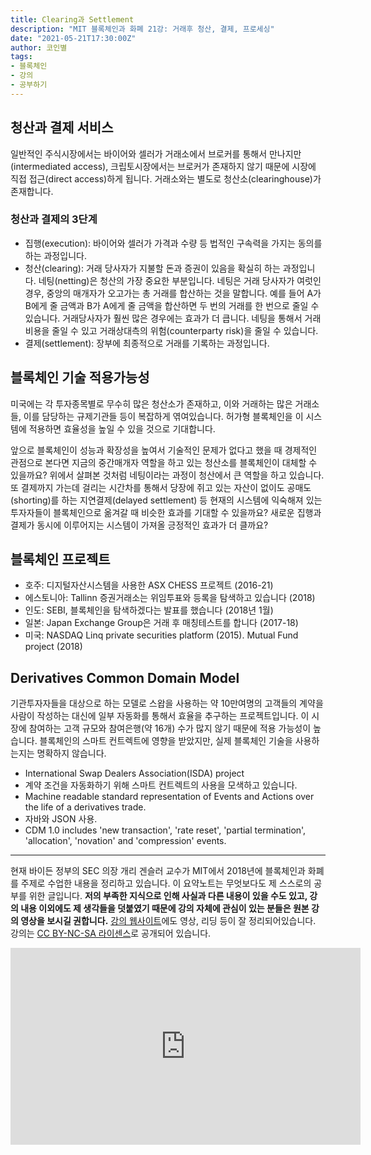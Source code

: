 ```yaml
---
title: Clearing과 Settlement
description: "MIT 블록체인과 화폐 21강: 거래후 청산, 결제, 프로세싱"
date: "2021-05-21T17:30:00Z"
author: 코인별
tags: 
- 블록체인
- 강의
- 공부하기
---
```


## 청산과 결제 서비스
일반적인 주식시장에서는 바이어와 셀러가 거래소에서 브로커를 통해서 만나지만(intermediated access), 크립토시장에서는 브로커가 존재하지 않기 때문에 시장에 직접 접근(direct access)하게 됩니다. 거래소와는 별도로 청산소(clearinghouse)가 존재합니다.

### 청산과 결제의 3단계
- 집행(execution): 바이어와 셀러가 가격과 수량 등 법적인 구속력을 가지는 동의를 하는 과정입니다.
- 청산(clearing): 거래 당사자가 지불할 돈과 증권이 있음을 확실히 하는 과정입니다. 네팅(netting)은 청산의 가장 중요한 부분입니다. 네팅은 거래 당사자가 여럿인 경우, 중앙의 매개자가 오고가는 총 거래를 합산하는 것을 말합니다. 예를 들어 A가 B에게 줄 금액과 B가 A에게 줄 금액을 합산하면 두 번의 거래를 한 번으로 줄일 수 있습니다. 거래당사자가 훨씬 많은 경우에는 효과가 더 큽니다. 네팅을 통해서 거래비용을 줄일 수 있고 거래상대측의 위험(counterparty risk)을 줄일 수 있습니다.
- 결제(settlement): 장부에 최종적으로 거래를 기록하는 과정입니다. 

## 블록체인 기술 적용가능성
미국에는 각 투자종목별로 무수히 많은 청산소가 존재하고, 이와 거래하는 많은 거래소들, 이를 담당하는 규제기관들 등이 복잡하게 엮여있습니다. 허가형 블록체인을 이 시스템에 적용하면 효율성을 높일 수 있을 것으로 기대합니다.

앞으로 블록체인이 성능과 확장성을 높여서 기술적인 문제가 없다고 했을 때 경제적인 관점으로 본다면 지금의 중간매개자 역할을 하고 있는 청산소를 블록체인이 대체할 수 있을까요? 위에서 살펴본 것처럼 네팅이라는 과정이 청산에서 큰 역할을 하고 있습니다. 또 결제까지 가는데 걸리는 시간차를 통해서 당장에 쥐고 있는 자산이 없이도 공매도(shorting)를 하는 지연결제(delayed settlement) 등 현재의 시스템에 익숙해져 있는 투자자들이 블록체인으로 옮겨갈 때 비슷한 효과를 기대할 수 있을까요? 새로운 집행과 결제가 동시에 이루어지는 시스템이 가져올 긍정적인 효과가 더 클까요?

## 블록체인 프로젝트
- 호주: 디지털자산시스템을 사용한 ASX CHESS 프로젝트 (2016-21)
- 에스토니아: Tallinn 증권거래소는 위임투표와 등록을 탐색하고 있습니다 (2018)
- 인도: SEBI, 블록체인을 탐색하겠다는 발표를 했습니다 (2018년 1월)
- 일본: Japan Exchange Group은 거래 후 매칭테스트를 합니다 (2017-18)
- 미국: NASDAQ Linq private securities platform (2015). Mutual Fund project (2018)

## Derivatives Common Domain Model
기관투자자들을 대상으로 하는 모델로 스왑을 사용하는 약 10만여명의 고객들의 계약을 사람이 작성하는 대신에 일부 자동화를 통해서 효율을 추구하는 프로젝트입니다. 이 시장에 참여하는 고객 규모와 참여은행(약 16개) 수가 많지 않기 때문에 적용 가능성이 높습니다. 블록체인의 스마트 컨트렉트에 영향을 받았지만, 실제 블록체인 기술을 사용하는지는 명확하지 않습니다.

- International Swap Dealers Association(ISDA) project
- 계약 조건을 자동화하기 위해 스마트 컨트렉트의 사용을 모색하고 있습니다.
- Machine readable standard representation of Events and Actions over the life of a derivatives trade.
- 자바와 JSON 사용.
- CDM 1.0  includes 'new transaction', 'rate reset', 'partial termination', 'allocation', 'novation' and 'compression' events.

---
현재 바이든 정부의 SEC 의장 개리 겐슬러 교수가 MIT에서 2018년에 블록체인과 화폐를 주제로 수업한 내용을 정리하고 있습니다. 이 요약노트는 무엇보다도 제 스스로의 공부를 위한 글입니다. **저의 부족한 지식으로 인해 사실과 다른 내용이 있을 수도 있고, 강의 내용 이외에도 제 생각들을 덧붙였기 때문에 강의 자체에 관심이 있는 분들은 원본 강의 영상을 보시길 권합니다.** [강의 웹사이트](https://ocw.mit.edu/courses/sloan-school-of-management/15-s12-blockchain-and-money-fall-2018/video-lectures/)에도 영상, 리딩 등이 잘 정리되어있습니다. 강의는 [CC BY-NC-SA 라이센스](https://creativecommons.org/licenses/by-nc-sa/4.0/)로 공개되어 있습니다.

<iframe width="560" height="315" src="https://www.youtube.com/embed/-cZPoqnRZq4" title="YouTube video player" frameborder="0" allow="accelerometer; autoplay; clipboard-write; encrypted-media; gyroscope; picture-in-picture" allowfullscreen></iframe>